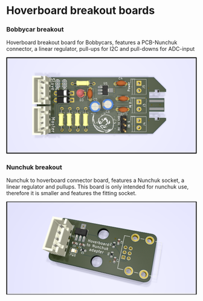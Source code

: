 # Hoverboard breakout boards

### Bobbycar breakout

Hoverboard breakout board for Bobbycars, features a PCB-Nunchuk connector, a linear regulator, pull-ups for I2C and pull-downs for ADC-input

![Frontview](https://raw.githubusercontent.com/Jan--Henrik/hoverboard-breakout/master/bobbycar_breakout/bobbycar.png)



### Nunchuk breakout

Nunchuk to hoverboard connector board, features a Nunchuk socket, a linear regulator and pullups. This board is only intended for nunchuk use, therefore it is smaller and features the fitting socket.

![Frontview](https://raw.githubusercontent.com/Jan--Henrik/hoverboard-breakout/master/nunchuk_breakout/front.png)
